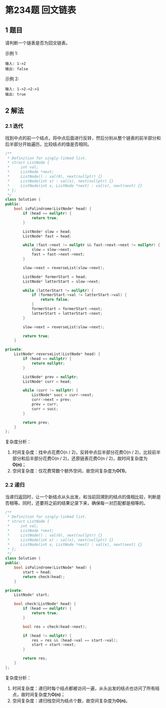 # 第234题 回文链表

## 1 题目

请判断一个链表是否为回文链表。

示例 1:

```
输入: 1->2
输出: false
```

示例 2:

```
输入: 1->2->2->1
输出: true
```

## 2 解法

### 2.1 迭代

找到中点的前一个结点，将中点后面进行反转，然后分别从整个链表的前半部分和后半部分开始遍历，比较结点的值是否相同。

```c++
/**
 * Definition for singly-linked list.
 * struct ListNode {
 *     int val;
 *     ListNode *next;
 *     ListNode() : val(0), next(nullptr) {}
 *     ListNode(int x) : val(x), next(nullptr) {}
 *     ListNode(int x, ListNode *next) : val(x), next(next) {}
 * };
 */
class Solution {
public:
    bool isPalindrome(ListNode* head) {
        if (head == nullptr) {
            return true;
        }

        ListNode* slow = head;
        ListNode* fast = head;

        while (fast->next != nullptr && fast->next->next != nullptr) {
            slow = slow->next;
            fast = fast->next->next;
        }

        slow->next = reverseList(slow->next);

        ListNode* formerStart = head;
        ListNode* latterStart = slow->next;

        while (latterStart != nullptr) {
            if (formerStart->val != latterStart->val) {
                return false;
            }
            formerStart = formerStart->next;
            latterStart = latterStart->next;
        }

        slow->next = reverseList(slow->next);

        return true;
    }

private:
    ListNode* reverseList(ListNode* head) {
        if (head == nullptr) {
            return nullptr;
        }

        ListNode* prev = nullptr;
        ListNode* curr = head;

        while (curr != nullptr) {
            ListNode* succ = curr->next;
            curr->next = prev;
            prev = curr;
            curr = succ;
        }

        return prev;
    }
};
```

复杂度分析：

1. 时间复杂度：找中点花费O(n / 2)，反转中点后半部分花费O(n / 2)，比较前半部分和后半部分花费O(n / 2)，还原链表花费O(n / 2)，故时间复杂度为**O(n)**；
2. 空间复杂度：仅花费常数个额外空间，故空间复杂度为**O(1)**。

### 2.2 递归

当递归返回时，让一个新结点从头出发，和当前回溯到的结点的值相比较，判断是否相等。同时，还要将之前的结果记录下来，确保每一对匹配都是相等的。

```c++
/**
 * Definition for singly-linked list.
 * struct ListNode {
 *     int val;
 *     ListNode *next;
 *     ListNode() : val(0), next(nullptr) {}
 *     ListNode(int x) : val(x), next(nullptr) {}
 *     ListNode(int x, ListNode *next) : val(x), next(next) {}
 * };
 */
class Solution {
public:
    bool isPalindrome(ListNode* head) {
        start = head;
        return check(head);
    }

private:
    ListNode* start;

    bool check(ListNode* head) {
        if (head == nullptr) {
            return true;
        }

        bool res = check(head->next);

        if (head != nullptr) {
            res = res && (head->val == start->val);
            start = start->next;
        }

        return res;
    }
};
```

复杂度分析：

1. 时间复杂度：递归时每个结点都被访问一遍，从头出发的结点也访问了所有结点，故时间复杂度为**O(n)**；
2. 空间复杂度：递归栈空间为结点个数，故空间复杂度为**O(n)**。